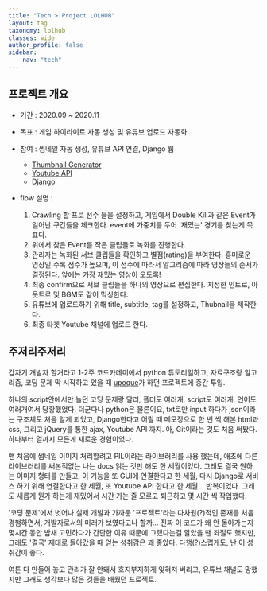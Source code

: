```yaml
---
title: "Tech > Project LOLHUB"
layout: tag
taxonomy: lolhub
classes: wide
author_profile: false
sidebar:
    nav: "tech"
---
```

## 프로젝트 개요
- 기간 : 2020.09 ~ 2020.11
- 목표 : 게임 하이라이트 자동 생성 및 유튜브 업로드 자동화
- 참여 : 썸네일 자동 생성, 유튜브 API 연결, Django 웹

    - [Thumbnail Generator](/tech/thumbnail-generator/)
    - [Youtube API](/tech/youtube-api/)
    - [Django](/tech/djnago/)

- flow 설명 :

    1. Crawling 할 프로 선수 들을 설정하고, 게임에서 Double Kill과 같은 Event가 일어난 구간들을 체크한다. event에 가중치를 두어 '재밌는' 경기를 찾는게 목표다.
    2. 위에서 찾은 Event를 작은 클립들로 녹화를 진행한다.
    3. 관리자는 녹화된 서브 클립들을 확인하고 별점(rating)을 부여한다. 흥미로운 영상일 수록 점수가 높으며, 이 점수에 따라서 알고리즘에 따라 영상들의 순서가 결정된다. 앞에는 가장 재밌는 영상이 오도록!
    4. 최종 confirm으로 서브 클립들을 하나의 영상으로 편집한다. 지정한 인트로, 아웃트로 및 BGM도 같이 믹싱한다.
    5. 유튜브에 업로드하기 위해 title, subtitle, tag를 설정하고, Thubnail을 제작한다.
    6. 최종 타겟 Youtube 채널에 업로드 한다.

## 주저리주저리

갑자기 개발자 할거라고 1-2주 코드카데미에서 python 튜토리얼하고, 자료구조랑 알고리즘, 코딩 문제 막 시작하고 있을 때 [upoque](https://github.com/upoque)가 하던 프로젝트에 중간 투입.

하나의 script안에서만 놀던 코딩 문제랑 달리, 폴더도 여러개, script도 여러개, 언어도 여러개여서 당황했었다. 더군다나 python은 물론이요, txt로만 input 하다가 json이라는 구조체도 처음 알게 되었고, Django한다고 어릴 때 메모장으로 한 번 씩 해본 html과 css, 그리고 jQuery를 통한 ajax, Youtube API 까지. 아, Git이라는 것도 처음 써봤다. 하나부터 열까지 모든게 새로운 경험이었다.

맨 처음에 썸네일 이미지 처리할려고 PIL이라는 라이브러리를 사용 했는데, 애초에 다른 라이브러리를 써본적없는 나는 docs 읽는 것만 해도 한 세월이었다. 그래도 결국 원하는 이미지 형태를 만들고, 이 기능을 또 GUI에 연결한다고 한 세월, 다시 Django로 서비스 하기 위해 연결한다고 한 세월, 또 Youtube API 한다고 한 세월... 반복이었다. 그래도 새롭게 뭔가 하는게 재밌어서 시간 가는 줄 모르고 퇴근하고 몇 시간 씩 작업했다.

'코딩 문제'에서 벗어나 실제 개발과 가까운 '프로젝트'라는 다차원(?)적인 존재를 처음 경험하면서, 개발자로서의 미래가 보였다고나 할까... 진짜 이 코드가 왜 안 돌아가는지 몇시간 동안 밤새 고민하다가 간단한 이유 때문에 그랬다는걸 알았을 땐 좌절도 했지만, 그래도 '결국' 제대로 돌아갔을 때 얻는 성취감은 꽤 좋았다. 다행(?)스럽게도, 난 이 성취감이 좋다.

여튼 다 만들어 놓고 관리가 잘 안돼서 흐지부지하게 잊혀져 버리고, 유튜브 채널도 망했지만 그래도 생각보다 많은 것들을 배웠던 프로젝트.
